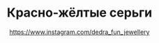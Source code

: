---
title: Красно-жёлтые серьги
description: Серьги из красных и жёлтых деревянных бусин
author: https://www.instagram.com/dedra_fun_jewellery
cost: 3000₸
---